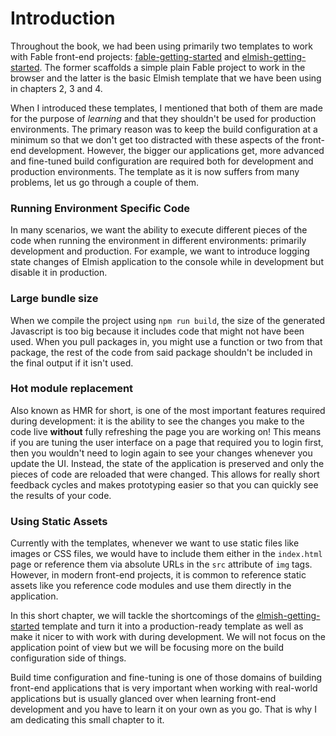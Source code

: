 # Introduction

Throughout the book, we had been using primarily two templates to work with Fable front-end projects: [fable-getting-started](https://github.com/Zaid-Ajaj/fable-getting-started) and [elmish-getting-started](https://github.com/Zaid-Ajaj/elmish-getting-started). The former scaffolds a simple plain Fable project to work in the browser and the latter is the basic Elmish template that we have been using in chapters 2, 3 and 4.

When I introduced these templates, I mentioned that both of them are made for the purpose of *learning* and that they shouldn't be used for production environments. The primary reason was to keep the build configuration at a minimum so that we don't get too distracted with these aspects of the front-end development. However, the bigger our applications get, more advanced and fine-tuned build configuration are required both for development and production environments. The template as it is now suffers from many problems, let us go through a couple of them.

### Running Environment Specific Code
In many scenarios, we want the ability to execute different pieces of the code when running the environment in different environments: primarily development and production. For example, we want to introduce logging state changes of Elmish application to the console while in development but disable it in production.

### Large bundle size

When we compile the project using `npm run build`, the size of the generated Javascript is too big because it includes code that might not have been used. When you pull packages in, you might use a function or two from that package, the rest of the code from said package shouldn't be included in the final output if it isn't used.

### Hot module replacement

Also known as HMR for short, is one of the most important features required during development: it is the ability to see the changes you make to the code live **without** fully refreshing the page you are working on! This means if you are tuning the user interface on a page that required you to login first, then you wouldn't need to login again to see your changes whenever you update the UI. Instead, the state of the application is preserved and only the pieces of code are reloaded that were changed. This allows for really short feedback cycles and makes prototyping easier so that you can quickly see the results of your code.

### Using Static Assets

Currently with the templates, whenever we want to use static files like images or CSS files, we would have to include them either in the `index.html` page or reference them via absolute URLs in the `src` attribute of `img` tags. However, in modern front-end projects, it is common to reference static assets like you reference code modules and use them directly in the application.

In this short chapter, we will tackle the shortcomings of the [elmish-getting-started](https://github.com/Zaid-Ajaj/elmish-getting-started) template and turn it into a production-ready template as well as make it nicer to with work with during development. We will not focus on the application point of view but we will be focusing more on the build configuration side of things.

Build time configuration and fine-tuning is one of those domains of building front-end applications that is very important when working with real-world applications but is usually glanced over when learning front-end development and you have to learn it on your own as you go. That is why I am dedicating this small chapter to it.
